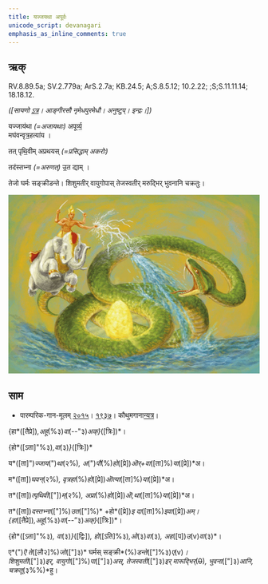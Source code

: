 ```yaml
---
title: यज्जयथा अपूर्वः  
unicode_script: devanagari  
emphasis_as_inline_comments: true
---   
```


## ऋक्

RV.8.89.5a; SV.2.779a; ArS.2.7a; KB.24.5; A;S.8.5.12; 10.2.22; ;S;S.11.11.14; 18.18.12.

*([सायणो [ऽत्र](https://archive.org/stream/RgVedaWithSayanasCommentaryPart3/rv_sayanabhasya_part3#page/n991/mode/2up&sa=D&ust=1542425956269000)। आङ्गीरसौ नृमेधपुरमेधौ। अनुष्टुप्। इन्द्रः।])*

यज्जाय॑था *(=अजायथाः)* अपूर्व्य॒  
मघ॑वन्वृत्र॒हत्या॑य ।

तत् पृथि॒वीम् अप्रथयस् *(=प्रसिद्धाम् अकरोः)*

तद॑स्तभ्ना *(=अरुणत्)* उ॒त द्याम् ।

तेजो घर्मः सङ्क्रीडन्ते। शिशुमतीर् वायुगोपास् तेजस्वतीर् मरुद्भिर् भुवनानि चक्रतुः।

![](../images/Indra-kills-vRtra-snake-with-vajra.jpg)


## साम

- पारम्परिक-गान-मूलम् [२०१५](https://archive.org/stream/sAmaveda-jaiminIya-paravastu-paramparA-docs/VIVAAHA%20UPANAYANA%20SAAMAANI#page/n3/mode/1up&sa=D&ust=1542425956271000)। [१९३७](https://archive.org/stream/sAmaveda-jaiminIya-paravastu-paramparA-docs/sAmaveda-paravastu-1937#page/n8/mode/1up&sa=D&ust=1542425956271000)। कौथुमगाना[न्यत्र](https://archive.org/details/SamaVedaSanhitaWithSayanabhashyaVolume2SatyavrataSamasrami1876bis_201804/page/n291&sa=D&ust=1542425956272000)।
<div class="audioEmbed"  caption="रामानुजार्यः 1974 " src="https://archive
.org/download/jaiminIya-sAma-gAna-paravastu-tradition-rAmAnuja/yaj-jAyathA-apUrvya.mp3"></div>
<div class="audioEmbed"  caption="गोपालार्यः 2015  " src="https://archive
.org/download/jaiminIya-sAma-gAna-paravastu-tradition-gopAla-2015/yaj-jAyathA-apUrvya.mp3"></div>
<div class="audioEmbed"  caption="गोपालपवनयोर् अनुवचनम् 2015  " src="https://archive
.org/download/jaiminIya-sAma-gAna-paravastu-tradition-anuvachanam-gopAla-pavana-2015/yaj-jAyathA-apUrvya.mp3"></div>

{हा*([तैप्रे])*,अहू*(%३)*वा*(--"३)*अक्}*([त्रिः])*।

{हो*([ऽता]"%३)*,वा*(३)*}*([त्रिः])*

य*([ता]")*ज्जाय*(")*था*(२%)*, अ*(")*पौ*(%)*हो*([प्रे])*ऒर्+वा*([ता]%)*या*([प्रे])*अ।

म*([ता])*घवन्*(२%)*, वृत्रहा*(%)*हो*([प्रे])*ऒत्या*([ता]%)*या*([प्रे])*अ।

त*([ता])*त्पृथिवी*(["])*म्*(२%)*, अप्रा*(%)*हो*([प्रे])*ऒ,था*([ता]%)*या*([प्रे])*अ।

त*([ता])*दस्तभ्ना*(["]%)*उत*(["]%)* +हो*([प्रे])*इ दा*([ता]%)*इवा*([प्रे])*अम्।  
{हा*([तैप्रे])*,अहू*(%३)*वा*(--”३)*अक्}*([त्रिः])*।

{हो*([ऽता]"%३)*, वा*(३)*}*([द्विः])*, हो*([ऽति]%३)*,ओ*(३)*वा*(३)*, अह*([प])*उ*(v)*वा*(३)*।

ए*(")*ऎ ते*([लौ२]%)*जो*(["]३)* घर्मस् सङ्क्री*(%)*डन्ते*(["]%३)*ए*(v)*।  
शिशुमती*(["]३)*इर्, वायुगो*(["]%)*पा*(["]३)*अस्, तेजस्वती*(["]३)*इर् मारूद्भिर्*(~~0~~)*, भुवना*(["]३)*आनि, चक्रतू*(३%%)*हु।